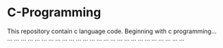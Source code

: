 # C-Programming
This repository contain c language code.
Beginning with c programming... ... ... ... ... ... ... ... ... ... ... ... ... ... ... ... ... ... ... ... ... ... ... ... ... ... ...
